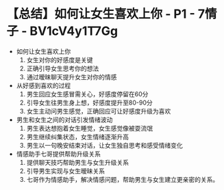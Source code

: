 # 【总结】如何让女生喜欢上你 - P1 - 7情子 - BV1cV4y1T7Gg

-   如何让女生喜欢上你
    1.  女生对你的好感度是关键
    2.  正确引导女生思考你的想法
    3.  通过暧昧聊天提升女生对你的情感
-   从好感到喜欢的过程
    1.  男生回应女生感冒需关心，好感度停留在60分
    2.  引导女生往男生身上想，好感度提升至80-90分
    3.  女生主动问男生感觉，正确回应可让好感度升级为喜欢
-   男生和女生之间的对话引发情绪波动
    1.  男生表达想抱着女生睡觉，女生感觉像被耍流氓
    2.  男生继续纠集状态，女生情绪逐渐升高
    3.  男生以一句晚安结束对话，让女生独自思考和感受情绪变化
-   情感助手七哥提供帮助升级关系
    1.  提供聊天技巧帮助男生与女生升级关系
    2.  引导男生实现与女生暧昧关系
    3.  七哥作为情感助手，解决情感问题，帮助男生与女生建立更亲密的关系。